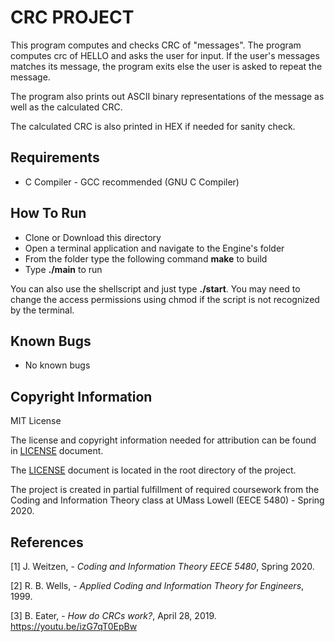 # __CRC PROJECT__

This program computes and checks CRC of "messages". The program computes crc of HELLO and asks the user for input. If the user's messages matches its message, the program exits else the user is asked to repeat the message.

The program also prints out ASCII binary representations of the message as well as the calculated CRC.

The calculated CRC is also printed in HEX if needed for sanity check.

## Requirements

- C Compiler - GCC recommended (GNU C Compiler)

## How To Run
- Clone or Download this directory
- Open a terminal application and navigate to the Engine's folder
- From the folder type the following command __make__ to build
- Type __./main__ to run

You can also use the shellscript and just type __./start__. You may need to change the access permissions using chmod if the script is not recognized by the terminal.

## Known Bugs

- No known bugs


## Copyright Information

MIT License

The license and copyright information needed for attribution can be found in [LICENSE](https://github.com/francman/CRC_Project/blob/master/LICENSE) document.

The [LICENSE](https://github.com/francman/LZ78/blob/master/LICENSE) document is located in the root directory of the project.

The project is created in partial fulfillment of required coursework
from the Coding and Information Theory class at UMass Lowell
(EECE 5480) - Spring 2020.

## References
[1] J. Weitzen, - _Coding and Information Theory EECE 5480_, Spring 2020.

[2] R. B. Wells, - _Applied Coding and Information Theory for Engineers_, 1999.

[3] B. Eater, - _How do CRCs work?_, April 28, 2019. https://youtu.be/izG7qT0EpBw


